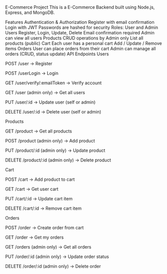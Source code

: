 E-Commerce Project
This is a E-Commerce Backend built using Node.js, Express, and MongoDB.

Features
Authentication & Authorization
Register with email confirmation
Login with JWT
Passwords are hashed for security
Roles: User and Admin
Users
Register, Login, Update, Delete
Email confirmation required
Admin can view all users
Products
CRUD operations by Admin only
List all products (public)
Cart
Each user has a personal cart
Add / Update / Remove items
Orders
User can place orders from their cart
Admin can manage all orders (CRUD, status update)
API Endpoints
Users

POST /user → Register

POST /userLogin → Login

GET /user/verify/:emailToken → Verify account

GET /user (admin only) → Get all users

PUT /user/:id → Update user (self or admin)

DELETE /user/:id → Delete user (self or admin)

Products

GET /product → Get all products

POST /product (admin only) → Add product

PUT /product/:id (admin only) → Update product

DELETE /product/:id (admin only) → Delete product

Cart

POST /cart → Add product to cart

GET /cart → Get user cart

PUT /cart/:id → Update cart item

DELETE /cart/:id → Remove cart item

Orders

POST /order → Create order from cart

GET /order → Get my orders

GET /orders (admin only) → Get all orders

PUT /order/:id (admin only) → Update order status

DELETE /order/:id (admin only) → Delete order
